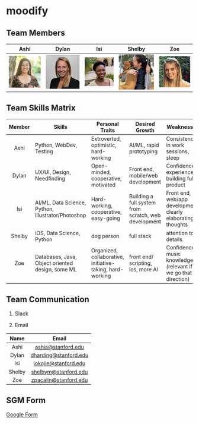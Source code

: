 # moodify

## Team Members

| Ashi | Dylan | Isi | Shelby | Zoe |
| --- | --- | --- | --- | --- |
| ![alt text](team-photos/ashi.png) | ![alt text](team-photos/dylan.png) | ![alt text](team-photos/isi.png) | ![alt text](team-photos/shelby.png) | ![alt text](team-photos/zoe.png) |

## Team Skills Matrix

| Member | Skills | Personal Traits | Desired Growth | Weaknesses |
|:---:| --- | --- | --- | --- |
| Ashi | Python, WebDev, Testing | Extroverted, optimistic, hard-working | AI/ML, rapid prototyping | Consistency in work sessions, sleep |
| Dylan | UX/UI, Design, Needfinding | Open-minded, cooperative, motivated | Front end, mobile/web development | Confidence, experience building full product |
| Isi | AI/ML, Data Science, Python, Illustrator/Photoshop | Hard-working, cooperative, easy-going | Building a full system from scratch, web development | Front end, web/app development, clearly elaborating thoughts |
| Shelby | iOS, Data Science, Python | dog person | full stack | attention to details |
| Zoe | Databases, Java, Object oriented design, some ML | Organized, collaborative, initiative-taking, hard-working | front end/ scripting, ios, more AI | Confidence, music knowledge (relevant if we go that direction) |


## Team Communication

1. Slack

2. Email

| Name | Email |
|:---:|:---:|
| Ashi | ashia@stanford.edu |
| Dylan | dharding@stanford.edu |
| Isi | iokojie@stanford.edu |
| Shelby | shelbym@stanford.edu |
| Zoe | zpacalin@stanford.edu |

## SGM Form

[Google Form](https://docs.google.com/forms/d/e/1FAIpQLSe8deyBZFaX0HOXE5-4cS2L4s1Uiksq0lLBqDyfmdt8Dr7hIQ/viewform?usp=sf_link)
